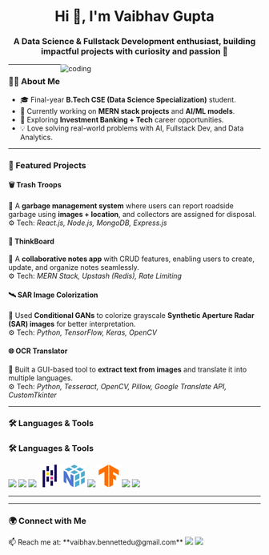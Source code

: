 <h1 align="center">Hi 👋, I'm Vaibhav Gupta</h1>
<h3 align="center">A Data Science & Fullstack Development enthusiast, building impactful projects with curiosity and passion 🚀</h3>

<img align="right" alt="coding" width="400" src="https://media0.giphy.com/media/qgQUggAC3Pfv687qPC/giphy.gif">

---

### 👨‍💻 About Me
- 🎓 Final-year **B.Tech CSE (Data Science Specialization)** student.  
- 🔭 Currently working on **MERN stack projects** and **AI/ML models**.  
- 🌱 Exploring **Investment Banking + Tech** career opportunities.  
- 💡 Love solving real-world problems with AI, Fullstack Dev, and Data Analytics.  
   

---

### 🚀 Featured Projects

#### 🗑️ Trash Troops  
📌 A **garbage management system** where users can report roadside garbage using **images + location**, and collectors are assigned for disposal.  
⚙️ Tech: *React.js, Node.js, MongoDB, Express.js*  

#### 📝 ThinkBoard  
📌 A **collaborative notes app** with CRUD features, enabling users to create, update, and organize notes seamlessly.  
⚙️ Tech: *MERN Stack, Upstash (Redis), Rate Limiting*  

#### 🛰️ SAR Image Colorization  
📌 Used **Conditional GANs** to colorize grayscale **Synthetic Aperture Radar (SAR) images** for better interpretation.  
⚙️ Tech: *Python, TensorFlow, Keras, OpenCV*  

#### 🌐 OCR Translator  
📌 Built a GUI-based tool to **extract text from images** and translate it into multiple languages.  
⚙️ Tech: *Python, Tesseract, OpenCV, Pillow, Google Translate API, CustomTkinter*  

---

### 🛠️ Languages & Tools

### 🛠️ Languages & Tools

<p align="left">
  <!-- Languages -->
  <img src="https://skillicons.dev/icons?i=cpp,python,js,html,css" height="45" />
  
  <!-- Frameworks & Libraries -->
  <img src="https://skillicons.dev/icons?i=react,nodejs,express,mongodb,mysql,opencv,git" height="45" />
  
  <!-- Data Science & AI -->
  <img src="https://skillicons.dev/icons?i=py" height="45" />
  <img src="https://raw.githubusercontent.com/devicons/devicon/master/icons/pandas/pandas-original.svg" height="45"/>
  <img src="https://raw.githubusercontent.com/devicons/devicon/master/icons/numpy/numpy-original.svg" height="45"/>
  <img src="https://upload.wikimedia.org/wikipedia/commons/0/05/Scikit_learn_logo_small.svg" height="45"/>
  <img src="https://raw.githubusercontent.com/devicons/devicon/master/icons/tensorflow/tensorflow-original.svg" height="45"/>
  <img src="https://img.icons8.com/color/48/000000/microsoft-excel-2019--v1.png" height="45"/>
  <img src="https://img.icons8.com/color/48/power-bi.png" height="45"/>
</p>


---
---

### 🌍 Connect with Me
<p align="left">
  📫 Reach me at: **vaibhav.bennettedu@gmail.com** 
  <a href="https://www.linkedin.com/in/vaibhav-gupta-a2b750256/"><img src="https://skillicons.dev/icons?i=linkedin" height="40"/></a>
  <a href="https://github.com/vaibhavgupta"><img src="https://skillicons.dev/icons?i=github" height="40"/></a>
</p>
